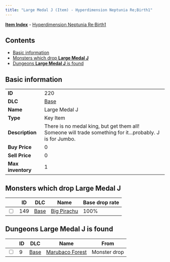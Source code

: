 ```yaml
---
title: "Large Medal J (Item) - Hyperdimension Neptunia Re;Birth1"
---
```


[**Item Index**](/neptunia/rb1/item/index.html) - [Hyperdimension Neptunia Re;Birth1](/neptunia/rb1)

## Contents

- [Basic information](#basic-information)
- [Monsters which drop **Large Medal J**](#monsters-which-drop-large-medal-j)
- [Dungeons **Large Medal J** is found](#dungeons-large-medal-j-is-found)

## Basic information

|   |   |
| -- | -- |
| **ID** | 220 |
| **DLC** | [Base](/neptunia/rb1/dlc/1-base.html) |
| **Name** | Large Medal J |
| **Type** | Key Item |
| **Description** | There is no medal king, but get them all! Someone will trade something for it...probably. J is for Jumbo. |
| **Buy Price** | 0 |
| **Sell Price** | 0 |
| **Max inventory** | 1 |

## Monsters which drop **Large Medal J**

|    | ID | DLC | Name | Base drop rate |
| -- | -- | --- | ---- | -------------- |
| <input type="checkbox" id="rb1-monster-1-149" class="trackbox" /> | 149 | [Base](/neptunia/rb1/dlc/1-base.html) | [Big Pirachu](/neptunia/rb1/monster/1-149-big-pirachu.html) | 100% |

## Dungeons **Large Medal J** is found

|    | ID | DLC | Name | From |
| -- | -- | --- | ---- | ---- |
| <input type="checkbox" id="rb1-dungeon-1-9" class="trackbox" /> | 9 | [Base](/neptunia/rb1/dlc/1-base.html) | [Marubaco Forest](/neptunia/rb1/dungeon/1-9-marubaco-forest.html) | Monster drop |